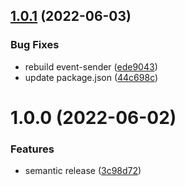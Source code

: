 ## [1.0.1](https://github.com/KL-Engineering/monoceros/compare/config-v1.0.0...config-v1.0.1) (2022-06-03)


### Bug Fixes

* rebuild event-sender ([ede9043](https://github.com/KL-Engineering/monoceros/commit/ede904310e051ba86666c47e4b096455f7a5df27))
* update package.json ([44c698c](https://github.com/KL-Engineering/monoceros/commit/44c698c18a81172d3898afeb0bb7052089c6963e))

# 1.0.0 (2022-06-02)


### Features

* semantic release ([3c98d72](https://github.com/KL-Engineering/monoceros/commit/3c98d72e7347eecc4a3a48db878ea58e752d2eaf))
